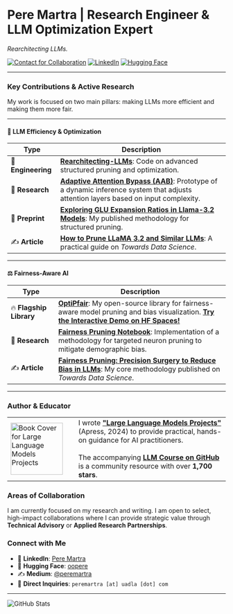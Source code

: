# Pere Martra | Research Engineer & LLM Optimization Expert
*Rearchitecting LLMs.*

[![Contact for Collaboration](https://img.shields.io/badge/Contact%20for-Collaboration-brightgreen)](mailto:peremartra@uadla.com)
[![LinkedIn](https://img.shields.io/badge/LinkedIn-Pere%20Martra-blue)](https://linkedin.com/in/pere-martra)
[![Hugging Face](https://img.shields.io/badge/%F0%9F%A4%97%20Hugging%20Face-Profile-yellow)](https://huggingface.co/oopere)

---

### Key Contributions & Active Research
My work is focused on two main pillars: making LLMs more efficient and making them more fair.

---

#### 🔧 **LLM Efficiency & Optimization**
| Type | Description |
|---|---|
| 📖 **Engineering** | [**Rearchitecting-LLMs**](https://github.com/peremartra/Rearchitecting-LLMs): Code on advanced structured pruning and optimization. |
| 🔬 **Research** | [**Adaptive Attention Bypass (AAB)**](https://github.com/peremartra/Large-Language-Model-Notebooks-Course/blob/main/6-PRUNING/6_6b_Adaptive_Inference_Attention_Pruning.ipynb): Prototype of a dynamic inference system that adjusts attention layers based on input complexity. |
| 📄 **Preprint** | [**Exploring GLU Expansion Ratios in Llama-3.2 Models**](https://osf.io/preprints/osf/qgxea): My published methodology for structured pruning. |
| ✍️ **Article** | [**How to Prune LLaMA 3.2 and Similar LLMs**](https://medium.com/data-science/how-to-prune-llama-3-2-and-similar-large-language-models-cf18e9a2afb6): A practical guide on *Towards Data Science*. |

---

#### ⚖️ **Fairness-Aware AI**
| Type | Description |
|---|---|
| 🔥 **Flagship Library** | [**OptiPfair**](https://github.com/peremartra/optipfair): My open-source library for fairness-aware model pruning and bias visualization. **[Try the Interactive Demo on HF Spaces!](https://huggingface.co/spaces/oopere/optipfair-bias-analyzer)** |
| 🔬 **Research** | [**Fairness Pruning Notebook**](https://github.com/peremartra/Large-Language-Model-Notebooks-Course/blob/main/6-PRUNING/8_2_Targeted_Pruning_for_Bias_Mitigation.ipynb): Implementation of a methodology for targeted neuron pruning to mitigate demographic bias. |
| ✍️ **Article** | [**Fairness Pruning: Precision Surgery to Reduce Bias in LLMs**](https://towardsdatascience.com/fairness-pruning-precision-surgery-to-reduce-bias-in-llms/): My core methodology published on *Towards Data Science*. |

---

### Author & Educator

<table>
  <tr>
    <td width="140">
      <a href="https://link.springer.com/book/10.1007/979-8-8688-0515-8">
        <img src="https://github.com/peremartra/Large-Language-Model-Notebooks-Course/blob/main/img/Large_Language_Models_Projects_Book.jpg" alt="Book Cover for Large Language Models Projects" width="120">
      </a>
    </td>
    <td>
      I wrote <b><a href="https://link.springer.com/book/10.1007/979-8-8688-0515-8">"Large Language Models Projects"</a></b> (Apress, 2024) to provide practical, hands-on guidance for AI practitioners. 
      <br><br>
      The accompanying <a href="https://github.com/peremartra/Large-Language-Model-Notebooks-Course"><b>LLM Course on GitHub</b></a> is a community resource with over <b>1,700 stars</b>. 
    </td>
  </tr>
</table>

### Areas of Collaboration
I am currently focused on my research and writing. I am open to select, high-impact collaborations where I can provide strategic value through **Technical Advisory** or **Applied Research Partnerships**.

### Connect with Me
- 🔗 **LinkedIn**: [Pere Martra](https://linkedin.com/in/pere-martra)
- 🤗 **Hugging Face**: [oopere](https://huggingface.co/oopere)
- ✍️ **Medium**: [@peremartra](https://medium.com/@peremartra)
- 📧 **Direct Inquiries**: `peremartra [at] uadla [dot] com`

---

![GitHub Stats](https://github-readme-stats.vercel.app/api?username=peremartra&show_icons=true&theme=radical)
